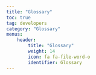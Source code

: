 ```yaml
---
title: "Glossary"
toc: true
tag: developers
category: "Glossary"
menus: 
    header:
        title: "Glossary"
        weight: 14
        icon: fa fa-file-word-o
        identifier: Glossary
---
```



